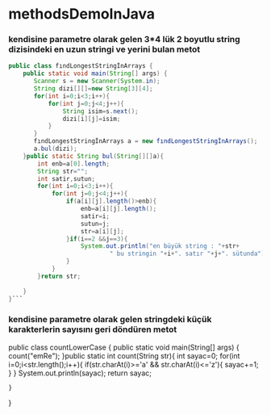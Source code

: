 # methodsDemoInJava
### kendisine parametre olarak gelen 3*4 lük 2 boyutlu string dizisindeki en uzun stringi ve yerini bulan metot 
```java
public class fındLongestStringİnArrays {
    public static void main(String[] args) {
       Scanner s = new Scanner(System.in);
       String dizi[][]=new String[3][4];
       for(int i=0;i<3;i++){
           for(int j=0;j<4;j++){
               String isim=s.next();
               dizi[i][j]=isim;
           }
       }
       fındLongestStringİnArrays a = new fındLongestStringİnArrays();
       a.bul(dizi);  
    }public static String bul(String[][]a){
        int enb=a[0].length;
        String str="";
        int satir,sutun;
        for(int i=0;i<3;i++){
            for(int j=0;j<4;j++){
                if(a[i][j].length()>enb){
                    enb=a[i][j].length();
                    satir=i;
                    sutun=j;       
                    str=a[i][j];
                }if(i==2 &&j==3){
                    System.out.println("en büyük string : "+str+
                            " bu stringin "+i+". satır "+j+". sütunda");
                }
            }
        }return str;
        
    }
}```
```
### kendisine parametre olarak gelen stringdeki küçük karakterlerin sayısını geri döndüren metot 


public class countLowerCase {
    public static void main(String[] args) {
        count("emRe");
    }public static int count(String str){
        int sayac=0;
        for(int i=0;i<str.length();i++){
            if(str.charAt(i)>='a' && str.charAt(i)<='z'){
                sayac+=1;
            }
        }
        System.out.println(sayac);
        return sayac;
        
    }
    
}

```




